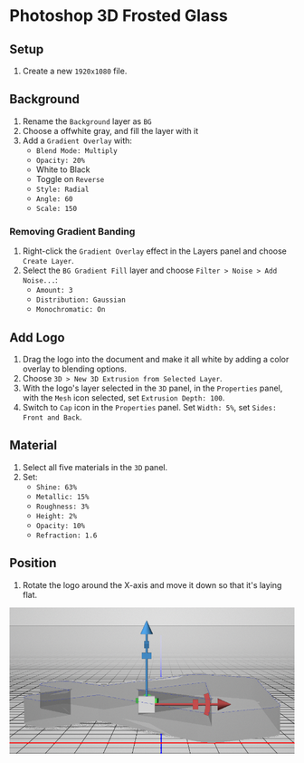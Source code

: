 # Photoshop 3D Frosted Glass

## Setup

1. Create a new `1920x1080` file.

## Background

1. Rename the `Background` layer as `BG`
2. Choose a offwhite gray, and fill the layer with it
3. Add a `Gradient Overlay` with:
    - `Blend Mode: Multiply`
    - `Opacity: 20%`
    - White to Black
    - Toggle on `Reverse`
    - `Style: Radial`
    - `Angle: 60`
    - `Scale: 150`

### Removing Gradient Banding

1. Right-click the `Gradient Overlay` effect in the Layers panel and choose `Create Layer`.
2. Select the `BG Gradient Fill` layer and choose `Filter > Noise > Add Noise...`:
    - `Amount: 3`
    - `Distribution: Gaussian`
    - `Monochromatic: On`
  
## Add Logo

1. Drag the logo into the document and make it all white by adding a color overlay to blending options.
2. Choose `3D > New 3D Extrusion from Selected Layer`.
3. With the logo's layer selected in the `3D` panel, in the `Properties` panel, with the `Mesh` icon selected, set `Extrusion Depth: 100`.
4. Switch to `Cap` icon in the `Properties` panel. Set `Width: 5%`, set `Sides: Front and Back`.

## Material

1. Select all five materials in the `3D` panel.
2. Set:
    - `Shine: 63%`
    - `Metallic: 15%`
    - `Roughness: 3%`
    - `Height: 2%`
    - `Opacity: 10%`
    - `Refraction: 1.6`

## Position

1. Rotate the logo around the X-axis and move it down so that it's laying flat.

![Alignment](assets/photoshop-3d-frosted-glass-alignment.png)
